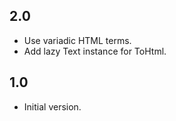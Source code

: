 ## 2.0

* Use variadic HTML terms.
* Add lazy Text instance for ToHtml.

## 1.0

* Initial version.
